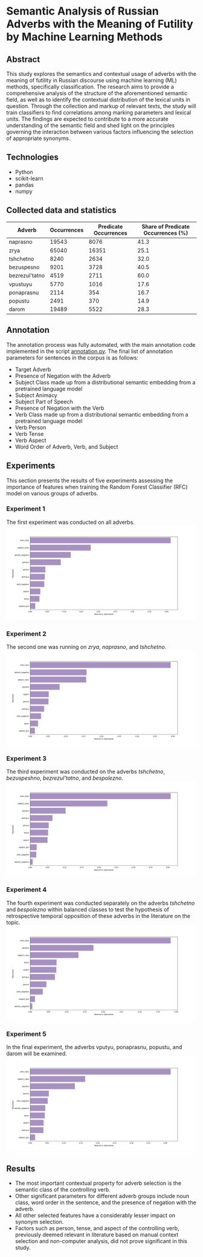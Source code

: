 # Semantic Analysis of Russian Adverbs with the Meaning of Futility by Machine Learning Methods

## Abstract
This study explores the semantics and contextual usage of adverbs with the meaning of futility in Russian discourse using machine learning (ML) methods, specifically classification. The research aims to provide a comprehensive analysis of the structure of the aforementioned semantic field, as well as to identify the contextual distribution of the lexical units in question. Through the collection and markup of relevant texts, the study will train classifiers to find correlations among marking parameters and lexical units. The findings are expected to contribute to a more accurate understanding of the semantic field and shed light on the principles governing the interaction between various factors influencing the selection of appropriate synonyms.

## Technologies
- Python
- scikit-learn
- pandas
- numpy

## Collected data and statistics
| Adverb | Occurrences | Predicate Occurrences | Share of Predicate Occurrences (%) |
|--------------------------|-------------------------------------|----------------------------------------------------------|---------------------------------------------------------------------|
| naprasno                 | 19543                               | 8076                                                     | 41.3                                                                |
| zrya                     | 65040                               | 16351                                                    | 25.1                                                                |
| tshchetno                | 8240                                | 2634                                                     | 32.0                                                                |
| bezuspesno               | 9201                                | 3728                                                     | 40.5                                                                |
| bezrezul'tatno          | 4519                                | 2711                                                     | 60.0                                                                |
| vpustuyu                 | 5770                                | 1016                                                     | 17.6                                                                |
| ponaprasnu               | 2114                                | 354                                                      | 16.7                                                                |
| popustu                  | 2491                                | 370                                                      | 14.9                                                                |
| darom                    | 19489                               | 5522                                                     | 28.3                                                                |

## Annotation
The annotation process was fully automated, with the main annotation code implemented in the script [annotation.py](https://github.com/ssakk/Semantic-Analysis-of-Russian-Adverbs-with-the-Meaning-of-Futility-by-Machine-Learning-Methods/blob/main/code/scripts/annotation.py). The final list of annotation parameters for sentences in the corpus is as follows:

- Target Adverb
- Presence of Negation with the Adverb
- Subject Class made up from a distributional semantic embedding from a pretrained language model
- Subject Animacy
- Subject Part of Speech
- Presence of Negation with the Verb
- Verb Class made up from a distributional semantic embedding from a pretrained language model
- Verb Person
- Verb Tense
- Verb Aspect
- Word Order of Adverb, Verb, and Subject

## Experiments
This section presents the results of five experiments assessing the importance of features when training the Random Forest Classifier (RFC) model on various groups of adverbs.
### Experiment 1
The first experiment was conducted on all adverbs.
![Experiment1](plots/plot1.png)
### Experiment 2
The second one was running on *zrya*, *naprasno*, and *tshchetno*.
![Experiment2](plots/plot2.png)
### Experiment 3
The third experiment was conducted on the adverbs *tshchetno*, *bezuspeshno*, *bezrezul'tatno*, and *bespolezno*.
![Experiment3](plots/plot3.png)
### Experiment 4
The fourth experiment was conducted separately on the adverbs *tshchetno* and *bespolezno* within balanced classes to test the hypothesis of retrospective temporal opposition of these adverbs in the literature on the topic.
![Experiment4](plots/plot4.png)
### Experiment 5
In the final experiment, the adverbs vputyu, ponaprasnu, popustu, and darom will be examined.
![Experiment5](plots/plot5.png)

## Results
- The most important contextual property for adverb selection is the semantic class of the controlling verb.
- Other significant parameters for different adverb groups include noun class, word order in the sentence, and the presence of negation with the adverb.
- All other selected features have a considerably lesser impact on synonym selection.
- Factors such as person, tense, and aspect of the controlling verb, previously deemed relevant in literature based on manual context selection and non-computer analysis, did not prove significant in this study.
